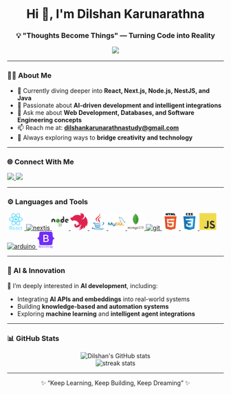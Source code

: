 <!-- Header Section -->
<h1 align="center">Hi 👋, I'm Dilshan Karunarathna</h1>
<h3 align="center">💡 "Thoughts Become Things" — Turning Code into Reality</h3>

<!-- Animated GIF -->
<p align="center">
   <img src="https://github.com/Anmol-Baranwal/Cool-GIFs-For-GitHub/assets/74038190/8aa99f6c-267d-4977-9cd3-1a4c11675863" width="600">
</p>

---

### 👨‍💻 About Me  
- 🌱 Currently diving deeper into **React, Next.js, Node.js, NestJS, and Java**  
- 🤖 Passionate about **AI-driven development and intelligent integrations**  
- 💬 Ask me about **Web Development, Databases, and Software Engineering concepts**  
- 📫 Reach me at: **dilshankarunarathnastudy@gmail.com**  
- 🚀 Always exploring ways to **bridge creativity and technology**  

---

### 🌐 Connect With Me
<p align="left">
  <a href="https://linkedin.com/in/dilshan02kr" target="blank">
    <img src="https://user-images.githubusercontent.com/74038190/235294012-0a55e343-37ad-4b0f-924f-c8431d9d2483.gif" width="100" />
  </a>
  <a href="https://instagram.com/dulanjay_dilshan" target="blank">
    <img src="https://user-images.githubusercontent.com/74038190/235294013-a33e5c43-a01c-43f6-b44d-a406d8b4ab75.gif" width="100" />
  </a>
</p>

---

### ⚙️ Languages and Tools
<p align="left">
   <a href="https://react.dev/" target="_blank" rel="noreferrer"> <img src="https://raw.githubusercontent.com/devicons/devicon/master/icons/react/react-original-wordmark.svg" alt="react" width="40" height="40"/> </a>
   <a href="https://nextjs.org/" target="_blank" rel="noreferrer"> <img src="https://cdn.worldvectorlogo.com/logos/nextjs-2.svg" alt="nextjs" width="40" height="40"/> </a>
   <a href="https://nodejs.org/" target="_blank" rel="noreferrer"> <img src="https://raw.githubusercontent.com/devicons/devicon/master/icons/nodejs/nodejs-original-wordmark.svg" alt="nodejs" width="40" height="40"/> </a>
   <a href="https://nestjs.com/" target="_blank" rel="noreferrer"> <img src="https://raw.githubusercontent.com/devicons/devicon/master/icons/nestjs/nestjs-plain.svg" alt="nestjs" width="40" height="40"/> </a>
   <a href="https://www.java.com/" target="_blank" rel="noreferrer"> <img src="https://raw.githubusercontent.com/devicons/devicon/master/icons/java/java-original.svg" alt="java" width="40" height="40"/> </a>
   <a href="https://www.mysql.com/" target="_blank" rel="noreferrer"> <img src="https://raw.githubusercontent.com/devicons/devicon/master/icons/mysql/mysql-original-wordmark.svg" alt="mysql" width="40" height="40"/> </a>
   <a href="https://www.mongodb.com/" target="_blank" rel="noreferrer"> <img src="https://raw.githubusercontent.com/devicons/devicon/master/icons/mongodb/mongodb-original-wordmark.svg" alt="mongodb" width="40" height="40"/> </a>
   <a href="https://git-scm.com/" target="_blank" rel="noreferrer"> <img src="https://www.vectorlogo.zone/logos/git-scm/git-scm-icon.svg" alt="git" width="40" height="40"/> </a>
   <a href="https://www.w3.org/html/" target="_blank" rel="noreferrer"> <img src="https://raw.githubusercontent.com/devicons/devicon/master/icons/html5/html5-original-wordmark.svg" alt="html5" width="40" height="40"/> </a>
   <a href="https://www.w3schools.com/css/" target="_blank" rel="noreferrer"> <img src="https://raw.githubusercontent.com/devicons/devicon/master/icons/css3/css3-original-wordmark.svg" alt="css3" width="40" height="40"/> </a>
   <a href="https://developer.mozilla.org/en-US/docs/Web/JavaScript" target="_blank" rel="noreferrer"> <img src="https://raw.githubusercontent.com/devicons/devicon/master/icons/javascript/javascript-original.svg" alt="javascript" width="40" height="40"/> </a>
   <a href="https://www.arduino.cc/" target="_blank" rel="noreferrer"> <img src="https://cdn.worldvectorlogo.com/logos/arduino-1.svg" alt="arduino" width="40" height="40"/> </a>
   <a href="https://getbootstrap.com" target="_blank" rel="noreferrer"> <img src="https://raw.githubusercontent.com/devicons/devicon/master/icons/bootstrap/bootstrap-plain-wordmark.svg" alt="bootstrap" width="40" height="40"/> </a>
</p>

---

### 🧠 AI & Innovation
🚀 I’m deeply interested in **AI development**, including:
- Integrating **AI APIs and embeddings** into real-world systems  
- Building **knowledge-based and automation systems**  
- Exploring **machine learning** and **intelligent agent integrations**  

---

### 📊 GitHub Stats
<p align="center">
  <img src="https://github-readme-stats.vercel.app/api?username=dilshan02kr&show_icons=true&theme=tokyonight" alt="Dilshan's GitHub stats"/>
  <br/>
  <img src="https://github-readme-streak-stats.herokuapp.com/?user=dilshan02kr&theme=tokyonight" alt="streak stats"/>
</p>

---

<p align="center">✨ “Keep Learning, Keep Building, Keep Dreaming” ✨</p>
